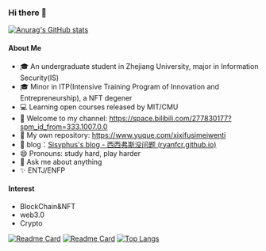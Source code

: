 ### Hi there 👋
[![Anurag's GitHub stats](https://github-readme-stats.vercel.app/api?username=RyanFcr&count_private=true&theme=vue&show_icons=true)](https://github.com/anuraghazra/github-readme-stats)

#### About Me

- 🎓 An undergraduate student in Zhejiang University, major in Information Security(IS)
- 🎓 Minor in ITP(Intensive Training Program of Innovation and Entrepreneurship), a NFT degener
- 💻 Learning open courses released by MIT/CMU
- 👯 Welcome to my channel: https://space.bilibili.com/277830177?spm_id_from=333.1007.0.0
- 🔭 My own repository: https://www.yuque.com/xixifusimeiwenti
- 🌱 blog：[Sisyphus's blog - 西西弗斯没问题 (ryanfcr.github.io)](https://ryanfcr.github.io/)
- 😄 Pronouns: study hard, play harder
- 💬 Ask me about anything
- ✨ ENTJ/ENFP

#### Interest

- BlockChain&NFT
- web3.0
- Crypto

<!--
**RyanFcr/RyanFcr** is a ✨ _special_ ✨ repository because its `README.md` (this file) appears on your GitHub profile.

Here are some ideas to get you started:

- 🔭 I’m currently working on ...
- 🌱 I’m currently learning ...
- 👯 I’m looking to collaborate on ...
- 🤔 I’m looking for help with ...
- 💬 Ask me about ...
- 📫 How to reach me: ...
- 😄 Pronouns: ...
- ⚡ Fun fact: ...
-->

[![Readme Card](https://github-readme-stats.vercel.app/api/pin/?username=RyanFcr&repo=HuaWei_Smart_Glass)](https://github.com/anuraghazra/github-readme-stats)
[![Readme Card](https://github-readme-stats.vercel.app/api/pin/?username=RyanFcr&repo=KingRank)](https://github.com/anuraghazra/github-readme-stats)
[![Top Langs](https://github-readme-stats.vercel.app/api/top-langs/?username=RyanFcr&hide=javascript,html,CSS)](https://github.com/anuraghazra/github-readme-stats)
